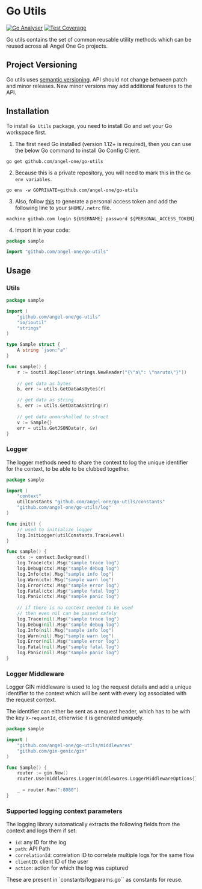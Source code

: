 # Go Utils

[![Go Analyser](http://ec2-3-6-93-149.ap-south-1.compute.amazonaws.com:8080/badge/github.com/angel-one/go-utils)](http://ec2-3-6-93-149.ap-south-1.compute.amazonaws.com:8080/report/github.com/angel-one/go-utils)
[![Test Coverage](http://ec2-3-6-93-149.ap-south-1.compute.amazonaws.com:8080/testCoverageBadge/github.com/angel-one/go-utils)](http://ec2-3-6-93-149.ap-south-1.compute.amazonaws.com:8080/report/github.com/angel-one/go-utils)

Go utils contains the set of common reusable utility methods which can be reused across all Angel One Go projects.

## Project Versioning

Go utils uses [semantic versioning](http://semver.org/). API should not change between patch and minor releases. New minor versions may add additional features to the API.

## Installation

To install `Go Utils` package, you need to install Go and set your Go workspace first.

1. The first need Go installed (version 1.12+ is required), then you can use the below Go command to install Go Config Client.

```shell
go get github.com/angel-one/go-utils
```

2. Because this is a private repository, you will need to mark this in the `Go env variables`.

```shell
go env -w GOPRIVATE=github.com/angel-one/go-utils
```

3. Also, follow [this](https://docs.github.com/en/authentication/keeping-your-account-and-data-secure/creating-a-personal-access-token) to generate a personal access token and add the following line to your `$HOME/.netrc` file.

```
machine github.com login ${USERNAME} password ${PERSONAL_ACCESS_TOKEN}
```

4. Import it in your code:

```go
package sample

import "github.com/angel-one/go-utils"
```

## Usage

### Utils

```go
package sample

import (
	"github.com/angel-one/go-utils"
	"io/ioutil"
	"strings"
)

type Sample struct {
	A string `json:"a"`
}

func sample() {
	r := ioutil.NopCloser(strings.NewReader("{\"a\": \"naruto\"}"))
	
	// get data as bytes
	b, err := utils.GetDataAsBytes(r)

	// get data as string
	s, err := utils.GetDataAsString(r)
	
	// get data unmarshalled to struct
	v := Sample{}
	err = utils.GetJSONData(r, &v)
}
```

### Logger

The logger methods need to share the context to log the unique identifier for the context, to be able to be clubbed together.

```go
package sample

import (
	"context"
	utilConstants "github.com/angel-one/go-utils/constants"
	"github.com/angel-one/go-utils/log"
)

func init() {
	// used to initialize logger
	log.InitLogger(utilConstants.TraceLevel)
}

func sample() {
	ctx := context.Background()
	log.Trace(ctx).Msg("sample trace log")
	log.Debug(ctx).Msg("sample debug log")
	log.Info(ctx).Msg("sample info log")
	log.Warn(ctx).Msg("sample warn log")
	log.Error(ctx).Msg("sample error log")
	log.Fatal(ctx).Msg("sample fatal log")
	log.Panic(ctx).Msg("sample panic log")
	
	// if there is no context needed to be used
	// then even nil can be passed safely
	log.Trace(nil).Msg("sample trace log")
	log.Debug(nil).Msg("sample debug log")
	log.Info(nil).Msg("sample info log")
	log.Warn(nil).Msg("sample warn log")
	log.Error(nil).Msg("sample error log")
	log.Fatal(nil).Msg("sample fatal log")
	log.Panic(nil).Msg("sample panic log")
}
```

### Logger Middleware

Logger GIN middleware is used to log the request details and add a unique identifier to the context which will be sent with every log associated with the request context.

The identifier can either be sent as a request header, which has to be with the key `X-requestId`, otherwise it is generated uniquely.

```go
package sample

import (
	"github.com/angel-one/go-utils/middlewares"
	"github.com/gin-gonic/gin"
)

func Sample() {
	router := gin.New()
	router.Use(middlewares.Logger(middlewares.LoggerMiddlewareOptions{}))
	
	_ = router.Run(":8080")
}
```

### Supported logging context parameters
The logging library automatically extracts the following fields from the context and logs them if set:

- `id`: any ID for the log
- `path`: API Path
- `correlationId`: correlation ID to correlate multiple logs for the same flow
- `clientID`: client ID of the user
- `action`: action for which the log was captured

These are present in `constants/logparams.go`` as constants for reuse.